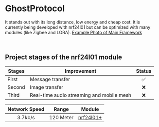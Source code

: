 # GhostProtocol

It stands out with its long distance, low energy and cheap cost. It is currently being developed with nrf24l01 but can be optimized with many modules (like Zigbee and LORA). [Example Photo of Main Framework](https://raw.githubusercontent.com/x3beche/GhostProtocol/main/Documents/gp.png)

<p>&nbsp;</p>

## Project stages of the nrf24l01 module


<div align="center">  

| Stages      | Improvement                               | Status |
| ----------- | ----------------------------------------- | :----: |
| First       | Message transfer                          |✅      |
| Second      | Image transfer                            |❌      |
| Third       | Real-time audio streaming and mobile mesh |❌      |

| Network Speed | Range       | Module    |
| :-----------: | ----------- | --------- |
| 3.7kb/s       | 120 Meter   | [nrf24l01+](https://www.nordicsemi.com/Products/nRF24-series) |

</div>

